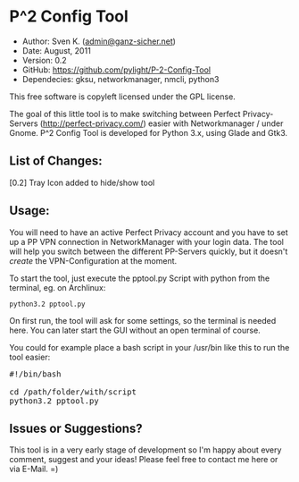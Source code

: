 P^2 Config Tool
===============

* Author:    Sven K. (<admin@ganz-sicher.net>)
* Date:      August, 2011
* Version:   0.2
* GitHub:    <https://github.com/pylight/P-2-Config-Tool>
* Dependecies: gksu, networkmanager, nmcli, python3

This free software is copyleft licensed under the GPL license.

The goal of this little tool is to make switching between Perfect 
Privacy-Servers (http://perfect-privacy.com/) easier with Networkmanager / 
under Gnome. P^2 Config Tool is developed for Python 3.x, using Glade and Gtk3.


List of Changes:
----------------
[0.2]	Tray Icon added to hide/show tool


Usage:
------

You will need to have an active Perfect Privacy account and you have to 
set up a PP VPN connection in NetworkManager with your login data. The 
tool will help you switch between the different PP-Servers quickly, but 
it doesn't *create* the VPN-Configuration at the moment.

To start the tool, just execute the  pptool.py Script with python from 
the terminal, eg. on Archlinux:

	python3.2 pptool.py
	
On first run, the tool will ask for some settings, so the terminal is 
needed here. You can later start the GUI without an open terminal of course.

You could for example place a bash script in your /usr/bin like this
to run the tool easier:
<pre>
#!/bin/bash

cd /path/folder/with/script
python3.2 pptool.py
</pre>


Issues or Suggestions?
----------------------

This tool is in a very early stage of development so I'm happy about 
every comment, suggest and your ideas! Please feel free to contact me 
here or via E-Mail. =)
